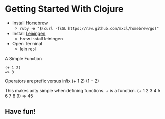 # Getting Started With Clojure
* Install [Homebrew](url:http://mxcl.github.io/homebrew/)
	* `ruby -e "$(curl -fsSL https://raw.github.com/mxcl/homebrew/go)"`
* Install [Leiningen](https://github.com/technomancy/leiningen)
	* brew install leiningen
* Open Terminal
	* lein repl

A Simple Function

	(+ 1 2)
	=> 3

Operators are prefix versus infix
	(+ 1 2)
	(1 + 2)

This makes arity simple when defining functions. + is a function. 
	(+ 1 2 3 4 5 6 7 8 9)
	=> 45


## Have fun!
